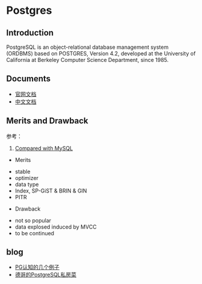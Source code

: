 # Postgres

## Introduction

PostgreSQL is an object-relational database management system (ORDBMS) based on POSTGRES, Version 4.2, developed at the University of California at Berkeley Computer Science Department, since 1985.

## Documents

* [官网文档](https://www.postgresql.org/docs/ )
* [中文文档](http://www.postgres.cn/document/ )

## Merits and Drawback

参考：
1. [Compared with MySQL](https://www.zhihu.com/question/20010554)

- Merits

 * stable
 * optimizer
 * data type
 * Index, SP-GiST & BRIN & GIN
 * PITR


- Drawback
 * not so popular
 * data explosed induced by MVCC
 * to be continued

## blog

* [PG认知的几个例子](https://yq.aliyun.com/articles/60153)
* [德哥的PostgreSQL私房菜](https://yq.aliyun.com/articles/59251)

